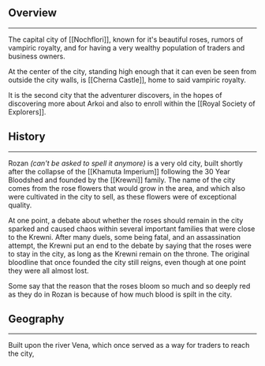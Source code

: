 ## Overview
---
The capital city of [[Nochflori]], known for it's beautiful roses, rumors of vampiric royalty, and for having a very wealthy population of traders and business owners.

At the center of the city, standing high enough that it can even be seen from outside the city walls, is [[Cherna Castle]], home to said vampiric royalty.

It is the second city that the adventurer discovers, in the hopes of discovering more about Arkoi and also to enroll within the [[Royal Society of Explorers]].

## History
---
Rozan *(can't be asked to spell it anymore)* is a very old city, built shortly after the collapse of the [[Khamuta Imperium]] following the 30 Year Bloodshed and founded by the [[Krewni]] family. The name of the city comes from the rose flowers that would grow in the area, and which also were cultivated in the city to sell, as these flowers were of exceptional quality. 

At one point, a debate about whether the roses should remain in the city sparked and caused chaos within several important families that were close to the Krewni. After many duels, some being fatal, and an assassination attempt, the Krewni put an end to the debate by saying that the roses were to stay in the city, as long as the Krewni remain on the throne. The original bloodline that once founded the city still reigns, even though at one point they were all almost lost.

Some say that the reason that the roses bloom so much and so deeply red as they do in Rozan is because of how much blood is spilt in the city.
## Geography
---
Built upon the river Vena, which once served as a way for traders to reach the city, 